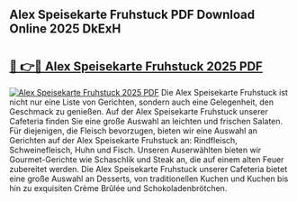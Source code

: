 ## Alex Speisekarte Fruhstuck PDF Download Online 2025 DkExH

# <h2><a href="http://gce7vrh.nevu.top/?p=Alex+Speisekarte+Fruhstuck">🔗 👉🔴 Alex Speisekarte Fruhstuck 2025 PDF</a></h2>

[![Alex Speisekarte Fruhstuck 2025 PDF](https://i.imgur.com/dBaPXMq.png)](http://gce7vrh.nevu.top/?p=Alex+Speisekarte+Fruhstuck)
Die Alex Speisekarte Fruhstuck ist nicht nur eine Liste von Gerichten, sondern auch eine Gelegenheit, den Geschmack zu genießen. Auf der Alex Speisekarte Fruhstuck unserer Cafeteria finden Sie eine große Auswahl an leichten und frischen Salaten. Für diejenigen, die Fleisch bevorzugen, bieten wir eine Auswahl an Gerichten auf der Alex Speisekarte Fruhstuck an: Rindfleisch, Schweinefleisch, Huhn und Fisch. Unseren Auserwählten bieten wir Gourmet-Gerichte wie Schaschlik und Steak an, die auf einem alten Feuer zubereitet werden. Die Alex Speisekarte Fruhstuck unserer Cafeteria bietet eine große Auswahl an Desserts, von traditionellen Kuchen und Kuchen bis hin zu exquisiten Crème Brûlée und Schokoladenbrötchen.
